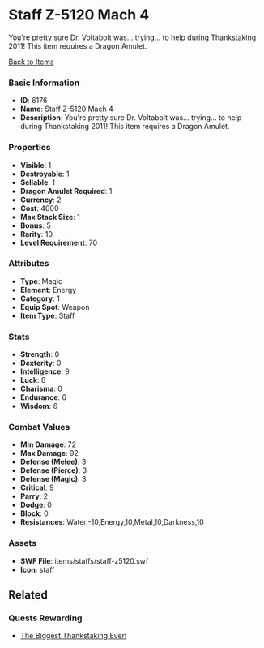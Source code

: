 # Staff Z-5120 Mach 4

You're pretty sure Dr. Voltabolt was... trying... to help during Thankstaking 2011! This item requires a Dragon Amulet.

[Back to Items](../items.md)

### Basic Information

- **ID**: 6176
- **Name**: Staff Z-5120 Mach 4
- **Description**: You&#039;re pretty sure Dr. Voltabolt was... trying... to help during Thankstaking 2011! This item requires a Dragon Amulet.

### Properties

- **Visible**: 1
- **Destroyable**: 1
- **Sellable**: 1
- **Dragon Amulet Required**: 1
- **Currency**: 2
- **Cost**: 4000
- **Max Stack Size**: 1
- **Bonus**: 5
- **Rarity**: 10
- **Level Requirement**: 70

### Attributes

- **Type**: Magic
- **Element**: Energy
- **Category**: 1
- **Equip Spot**: Weapon
- **Item Type**: Staff

### Stats

- **Strength**: 0
- **Dexterity**: 0
- **Intelligence**: 9
- **Luck**: 8
- **Charisma**: 0
- **Endurance**: 6
- **Wisdom**: 6

### Combat Values

- **Min Damage**: 72
- **Max Damage**: 92
- **Defense (Melee)**: 3
- **Defense (Pierce)**: 3
- **Defense (Magic)**: 3
- **Critical**: 9
- **Parry**: 2
- **Dodge**: 0
- **Block**: 0
- **Resistances**: Water,-10,Energy,10,Metal,10,Darkness,10

### Assets

- **SWF File**: items/staffs/staff-z5120.swf
- **Icon**: staff

## Related

### Quests Rewarding

- [The Biggest Thankstaking Ever!](../quests/837-the-biggest-thankstaking-ever.md)

